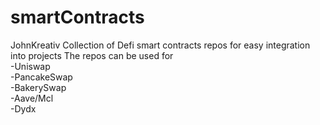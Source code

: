 # smartContracts
JohnKreativ Collection of Defi smart contracts repos for easy integration into projects
The repos can be used for \
-Uniswap \
-PancakeSwap \
-BakerySwap \
-Aave/Mcl <br>
-Dydx
